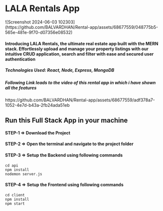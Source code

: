<h1>LALA Rentals App</h1>
![Screenshot 2024-06-03 102303](https://github.com/BALVARDHAN/Rental-app/assets/68677559/048775b5-565e-481e-9f70-d07356e08532)
<h4>Introducing LALA Rentals, the ultimate real estate app built with the MERN stack. Effortlessly upload and manage your property listings with our intuitive CRUD application, search and filter with ease and secured user authentication</h4>
<h5>Technologies Used: React, Node, Express, MongoDB</h5>
<h5>Following Link leads to the video of this rental app in which i have shown all the features</h5>
https://github.com/BALVARDHAN/Rental-app/assets/68677559/adf378a7-1052-4e7d-b43a-2fb24ada51eb
<h2>Run this Full Stack App in your machine</h2>
<h4>STEP-1 => Download the Project</h4>
<h4>STEP-2 => Open the terminal and navigate to the project folder</h4>
<h4>STEP-3 => Setup the Backend using following commands</h4>
<code>cd api</code>
<br>
<code>npm install</code>
<br>
<code>nodemon server.js</code>
<h4>STEP-4 => Setup the Frontend using following commands</h4>
<code>cd client</code><br>
<code>npm install</code><br>
<code>npm start</code>

